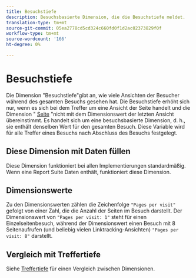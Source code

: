 ```yaml
---
title: Besuchstiefe
description: Besuchsbasierte Dimension, die die Besuchstiefe meldet.
translation-type: tm+mt
source-git-commit: 05ea2778cd5cd324c660fd0f1d2ac02373829f0f
workflow-type: tm+mt
source-wordcount: '166'
ht-degree: 0%

---
```



# Besuchstiefe

Die Dimension &quot;Besuchstiefe&quot;gibt an, wie viele Ansichten der Besucher während des gesamten Besuchs gesehen hat. Die Besuchstiefe erhöht sich nur, wenn es sich bei dem Treffer um eine Ansicht der Seite handelt und die Dimension &quot; [Seite](page.md) &quot;nicht mit dem Dimensionswert der letzten Ansicht übereinstimmt. Es handelt sich um eine besuchsbasierte Dimension, d. h., sie enthält denselben Wert für den gesamten Besuch. Diese Variable wird für alle Treffer eines Besuchs nach Abschluss des Besuchs festgelegt.

## Diese Dimension mit Daten füllen

Diese Dimension funktioniert bei allen Implementierungen standardmäßig. Wenn eine Report Suite Daten enthält, funktioniert diese Dimension.

## Dimensionswerte

Zu den Dimensionswerten zählen die Zeichenfolge `"Pages per visit"` gefolgt von einer Zahl, die die Anzahl der Seiten im Besuch darstellt. Der Dimensionswert von `"Pages per visit: 1"` steht für einen Einzelseitenbesuch, während der Dimensionswert einen Besuch mit 8 Seitenaufrufen (und beliebig vielen Linktracking-Ansichten) `"Pages per visit: 8"` darstellt.

## Vergleich mit Treffertiefe

Siehe [Treffertiefe](hit-depth.md) für einen Vergleich zwischen Dimensionen.